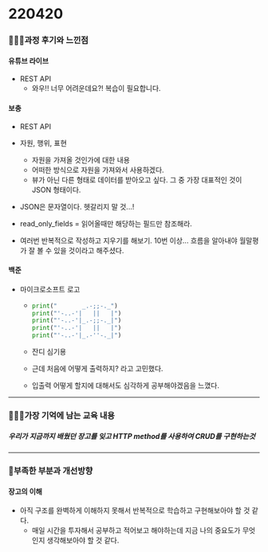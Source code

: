 # 220420

### 👨🏼‍🏫과정 후기와 느낀점

#### 유튜브 라이브

- REST API
  - 와우!! 너무 어려운데요?! 복습이 필요합니다.



#### 보충

- REST API
- 자원, 행위, 표현
  - 자원을 가져올 것인가에 대한 내용
  - 어떠한 방식으로 자원을 가져와서 사용하겠다.
  - 뷰가 아닌 다른 형태로 데이터를 받아오고 싶다. 그 중 가장 대표적인 것이 JSON 형태이다.
- JSON은 문자열이다. 헷갈리지 말 것...!
- read_only_fields = 읽어올때만 해당하는 필드만 참조해라.

- 여러번 반복적으로 작성하고 지우기를 해보기. 10번 이상... 흐름을 알아내야 월말평가 잘 볼 수 있을 것이라고 해주셨다.



#### 백준

- 마이크로소프트 로고

  - ```python
    print("       _.-;;-._")
    print("'-..-'|   ||   |")
    print("'-..-'|_.-;;-._|")
    print("'-..-'|   ||   |")
    print("'-..-'|_.-''-._|")
    ```

  - 잔디 심기용

  - 근데 처음에 어떻게 출력하지? 라고 고민했다.

  - 입출력 어떻게 할지에 대해서도 심각하게 공부해야겠음을 느꼈다.

---

### 💁🏼‍♂️가장 기억에 남는 교육 내용

##### 우리가 지금까지 배웠던 장고를 잊고 HTTP method를 사용하여 CRUD를 구현하는것

---

### 💫부족한 부분과 개선방향

#### 장고의 이해

- 아직 구조를 완벽하게 이해하지 못해서 반복적으로 학습하고 구현해보아야 할 것 같다.
  - 매일 시간을 투자해서 공부하고 적어보고 해야하는데 지금 나의 중요도가 무엇인지 생각해보아야 할 것 같다.
